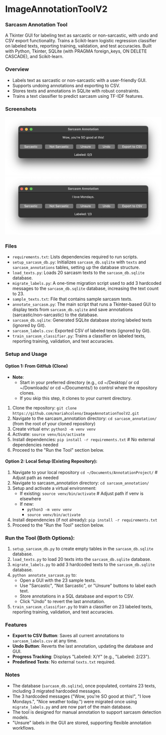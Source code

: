 # ImageAnnotationToolV2
### Sarcasm Annotation Tool
A Tkinter GUI for labeling text as sarcastic or non-sarcastic, with undo and CSV export functionality. Trains a Scikit-learn logistic regression classifier on labeled texts, reporting training, validation, and test accuracies. Built with Python, Tkinter, SQLite (with PRAGMA foreign_keys, ON DELETE CASCADE), and Scikit-learn.

### Overview
- Labels text as sarcastic or non-sarcastic with a user-friendly GUI.
- Supports undoing annotations and exporting to CSV.
- Stores texts and annotations in SQLite with robust constraints.
- Trains a text classifier to predict sarcasm using TF-IDF features.

### Screenshots
![Sarcasm Annotation Text GUI example 1](screenshots/gui_text_loaded.png)
![Sarcasm Annotation Text GUI example 2](screenshots/sarcasm_gui.png)

### Files
- `requirements.txt`: Lists dependencies required to run scripts.
- `setup_sarcasm_db.py`: Initializes `sarcasm_db.sqlite` with `texts` and `sarcasm_annotations` tables, setting up the database structure.
- `load_texts.py`: Loads 20 sarcasm texts to the `sarcasm_db.sqlite` database.
- `migrate_labels.py`: A one-time migration script used to add 3 hardcoded messages to the `sarcasm_db.sqlite` database, increasing the text count to 23.  
- `sample_texts.txt`: File that contains sample sarcasm texts.
- `annotate_sarcasm.py`: The main script that runs a Tkinter-based GUI to display texts from `sarcasm_db.sqlite` and save annotations (sarcastic/non-sarcastic) to the database.
- `sarcasm_db.sqlite`: Generated SQLite database storing labeled texts (ignored by Git).
- `sarcasm_labels.csv`: Exported CSV of labeled texts (ignored by Git).
- `train_sarcasm_classifier.py`: Trains a classifier on labeled texts, reporting training, validation, and test accuracies.

### Setup and Usage
#### Option 1: From GitHub (Clone)
- **Note**:
  - Start in your preferred directory (e.g., cd ~/Desktop/ or cd ~/Downloads/ or cd ~/Documents/) to control where the repository clones. 
  - If you skip this step, it clones to your current directory.
1. Clone the repository: `git clone https://github.com/mariahcoleno/ImageAnnotationToolV2.git`
2. Navigate to the sarcasm_annotation directory: `cd sarcasm_annotation/` (from the root of your cloned repository)
3. Create virtual env: `python3 -m venv venv`
4. Activate: `source venv/bin/activate`
5. Install dependencies: `pip install -r requirements.txt`  # No external dependencies needed
6. Proceed to the "Run the Tool" section below.

#### Option 2: Local Setup (Existing Repository):
1. Navigate to your local repository `cd ~/Documents/AnnotationProject/` # Adjust path as needed
2. Navigate to sarcasm_annotation directory: `cd sarcasm_annotation/`
3. Setup and activate a virtual environment:
   - If existing: `source venv/bin/activate` # Adjust path if venv is elsewhere
   - If new:
     - `python3 -m venv venv`
     - `source venv/bin/activate`
4. Install dependencies (if not already): `pip install -r requirements.txt` 
5. Proceed to the "Run the Tool" section below.

### Run the Tool (Both Options):
1. `setup_sarcasm_db.py` to create empty tables in the `sarcasm_db.sqlite` database.
2. `load_texts.py` to load 20 texts into the `sarcasm_db.sqlite` database.
3. `migrate_labels.py` to add 3 hardcoded texts to the `sarcasm_db.sqlite` database.
4. `python annotate_sarcasm.py` to:
   - Open a GUI with the 23 sample texts.
   - Use "Sarcastic", "Not Sarcastic", or "Unsure" buttons to label each text. 
   - Store annotations in a SQL database and export to CSV.
   - Click "Undo" to revert the last annotation.
5. `train_sarcasm_classifier.py` to train a classifier on 23 labeled texts, reporting training, validation, and test accuracies.

### Features
- **Export to CSV Button**: Saves all current annotations to `sarcasm_labels.csv` at any time.
- **Undo Button**: Reverts the last annotation, updating the database and GUI.
- **Progress Tracking**: Displays "Labeled: X/Y" (e.g., "Labeled: 2/23").
- **Predefined Texts**:  No external `texts.txt` required.

### Notes
- The database (`sarcasm_db.sqlite`), once populated, contains 23 texts, including 3 migrated hardcoded messages.
- The 3 hardcoded messages ("Wow, you're SO good at this!", "I love Mondays.", "Nice weather today.") were migrated once using `migrate_labels.py` and are now part of the main database.
- The tool is designed for manual annotation to support sarcasm detection models.
- "Unsure" labels in the GUI are stored, supporting flexible annotation workflows.

